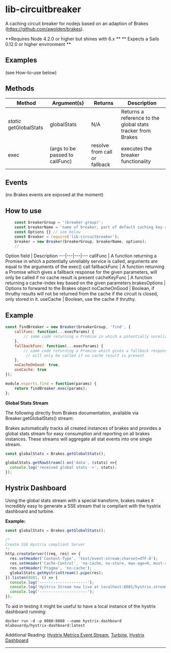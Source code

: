 
lib-circuitbreaker
==================

A caching circuit breaker for nodejs based on an adaption of Brakes (https://github.com/awolden/brakes). 

**Requires Node 4.2.0 or higher but shines with 6.x **
** Expects a Sails 0.12.0 or higher environment **

## Examples
(see How-to-use below)

## Methods
Method | Argument(s) | Returns | Description
---|---|---|---
*static* getGlobalStats|globalStats|N/A|Returns a reference to the global stats tracker from Brakes
exec|(args to be passed to callFunc)|resolve from call or fallback|executes the breaker functionality

## Events
(no Brakes events are exposed at the moment)

## How to use

```javascript
    const breakerGroup = '(breaker group)'; 
    const breakerName = 'name of breaker, part of default caching key and used in Hystrix stream';
    const Options {} // see below    
    const Breaker = require('lib-circuitbreaker'); 
    breaker = new Breaker(breakerGroup, breakerName, options);
    // 
```


Option field | Description
---|---|---|---
callFunc       | A function returning a Promise in which a potentially unreliably service is called, arguments are equal to the arguments of the exec() call
fallbackFunc   | A function returning a Promise which gives a fallback response for the given parameters, will only be called if no cache result is present
cacheKeyFunc   | A function returning a cache-index key based on the given parameters
brakesOptions  | Options to forwared to the Brakes object
noCacheOnGood  | Boolean, if thruthy results will not be returned from the cache if the circuit is closed, only stored in it.
useCache       | Boolean, use the cache if thruthy.

## Example
``` javascript
const findBreaker = new Breaker(breakerGroup, 'find', {
    callFunc: function(...execParams) {
        // some code returning a Promise in which a potentially unreliably service is called 
    },
    fallbackFunc: function(...execParams) {
        // some code returning a Promise which gives a fallback response for the given parameters
         // will only be called if no cache result is present
    },
    noCacheOnGood: true,
    useCache: true
});

module.exports.find = function(params) {
    return findBreaker.exec(params);
};
```
     


**Global Stats Stream**

The following directly from Brakes documentation, available via Breaker.getGlobalStats() stream:
 
Brakes automatically tracks all created instances of brakes and provides a global stats stream for easy consumption and reporting on all brakes instances. These streams will aggregate all stat events into one single stream.

```javascript
const globalStats = Brakes.getGlobalStats();

globalStats.getRawStream().on('data', (stats) =>{
  console.log('received global stats ->', stats);
});
```

## Hystrix Dashboard

Using the global stats stream with a special transform, brakes makes it incredibly easy to generate a SSE stream that is compliant with the hystrix dashboard and turbine.

**Example:**
```javascript
const globalStats = Brakes.getGlobalStats();

/*
Create SSE Hystrix compliant Server
*/
http.createServer((req, res) => {
  res.setHeader('Content-Type', 'text/event-stream;charset=UTF-8');
  res.setHeader('Cache-Control', 'no-cache, no-store, max-age=0, must-revalidate');
  res.setHeader('Pragma', 'no-cache');
  globalStats.getHystrixStream().pipe(res);
}).listen(8081, () => {
  console.log('---------------------');
  console.log('Hystrix Stream now live at localhost:8081/hystrix.stream');
  console.log('---------------------');
});
```

To aid in testing it might be useful to have a local instance of the hystrix dashboard running:

`docker run -d -p 8080:8080 --name hystrix-dashboard mlabouardy/hystrix-dashboard:latest`


Additional Reading: [Hystrix Metrics Event Stream](https://github.com/Netflix/Hystrix/tree/master/hystrix-contrib/hystrix-metrics-event-stream), [Turbine](https://github.com/Netflix/Turbine/wiki), [Hystrix Dashboard](https://github.com/Netflix/Hystrix/wiki/Dashboard)

---
